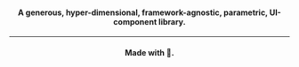 <h4 align="center">A generous, hyper-dimensional, framework-agnostic, parametric, UI-component library.</h4>


---

<h4 align="center">Made with 💖.</h4>
